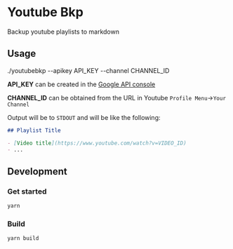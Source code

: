 # Youtube Bkp

Backup youtube playlists to markdown

## Usage

./youtubebkp --apikey API_KEY --channel CHANNEL_ID

**API_KEY** can be created in the [Google API console](https://console.developers.google.com/apis/credentials)

**CHANNEL_ID** can be obtained from the URL in Youtube `Profile Menu`->`Your Channel`


Output will be to `STDOUT` and will be like the following:

```markdown
## Playlist Title

- [Video title](https://www.youtube.com/watch?v=VIDEO_ID)
- ...
```

## Development

### Get started

```bash
yarn
```

### Build

```bash
yarn build
```
